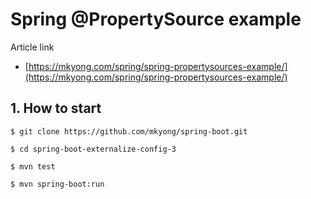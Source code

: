 # Spring @PropertySource example

Article link
* [https://mkyong.com/spring/spring-propertysources-example/](https://mkyong.com/spring/spring-propertysources-example/)

## 1. How to start
```
$ git clone https://github.com/mkyong/spring-boot.git

$ cd spring-boot-externalize-config-3

$ mvn test

$ mvn spring-boot:run
```